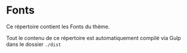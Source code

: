 # Fonts

Ce répertoire contient les Fonts du thème.

Tout le contenu de ce répertoire est automatiquement compilé via Gulp dans le dossier `./dist`
